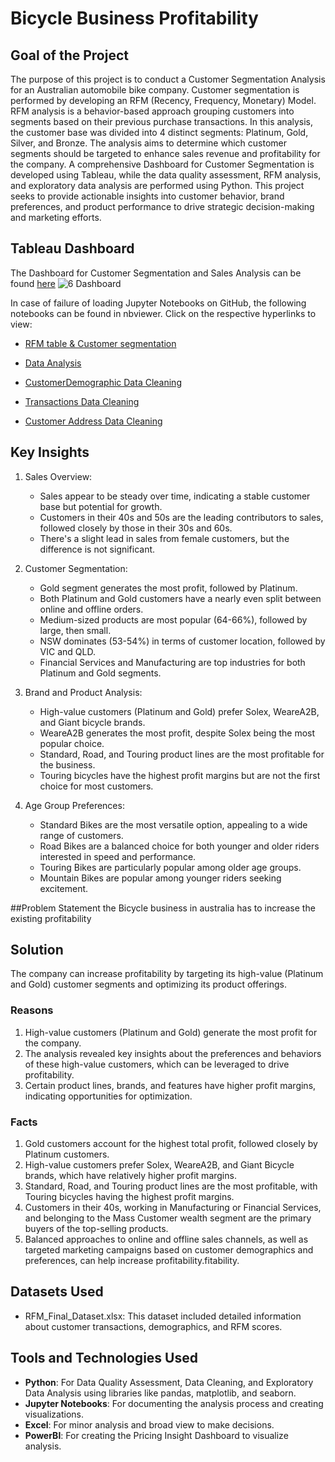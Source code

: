 # Bicycle Business Profitability 

## Goal of the Project
The purpose of this project is to conduct a Customer Segmentation Analysis for an Australian automobile bike company. Customer segmentation is performed by developing an RFM (Recency, Frequency, Monetary) Model. RFM analysis is a behavior-based approach grouping customers into segments based on their previous purchase transactions. In this analysis, the customer base was divided into 4 distinct segments: Platinum, Gold, Silver, and Bronze. The analysis aims to determine which customer segments should be targeted to enhance sales revenue and profitability for the company. A comprehensive Dashboard for Customer Segmentation is developed using Tableau, while the data quality assessment, RFM analysis, and exploratory data analysis are performed using Python. This project seeks to provide actionable insights into customer behavior, brand preferences, and product performance to drive strategic decision-making and marketing efforts.

## Tableau Dashboard
The Dashboard for Customer Segmentation and Sales Analysis can be found [here](https://public.tableau.com/views/RFMDashboard_17260549311650/Dashboard?:language=en-GB&:sid=&:redirect=auth&:display_count=n&:origin=viz_share_link)
![6 Dashboard](https://github.com/user-attachments/assets/47c0dc65-704d-413a-89dc-510bca6de461)


In case of failure of loading Jupyter Notebooks on GitHub, the following notebooks can be found in nbviewer. Click on the respective hyperlinks to view:

- [RFM table & Customer segmentation](https://nbviewer.org/github/Rahulloriya/RFM-analysis-Customer-segmentation-project-/blob/main/4.Customer_Segmentation_using_RFM_and_KMeans.ipynb)
- [Data Analysis](https://nbviewer.org/github/Rahulloriya/RFM-analysis-Customer-segmentation-project-/blob/main/5.Data%20Analysis.ipynb)

- [CustomerDemographic Data Cleaning](https://nbviewer.org/github/Rahulloriya/RFM-analysis-Customer-segmentation-project-/blob/main/2.Data%20Cleaning/2.Data%20Cleaning%20CustomerDemographic.ipynb)
- [Transactions Data Cleaning ](https://nbviewer.org/github/Rahulloriya/RFM-analysis-Customer-segmentation-project-/blob/main/2.Data%20Cleaning/4.Data%20Cleaning%20Transactions.ipynb)
- [Customer Address Data Cleaning](https://nbviewer.org/github/Rahulloriya/RFM-analysis-Customer-segmentation-project-/blob/main/2.Data%20Cleaning/5.Data%20Cleaning-Customer%20Address.ipynb)

## Key Insights

1. Sales Overview:
   - Sales appear to be steady over time, indicating a stable customer base but potential for growth.
   - Customers in their 40s and 50s are the leading contributors to sales, followed closely by those in their 30s and 60s.
   - There's a slight lead in sales from female customers, but the difference is not significant.

2. Customer Segmentation:
   - Gold segment generates the most profit, followed by Platinum.
   - Both Platinum and Gold customers have a nearly even split between online and offline orders.
   - Medium-sized products are most popular (64-66%), followed by large, then small.
   - NSW dominates (53-54%) in terms of customer location, followed by VIC and QLD.
   - Financial Services and Manufacturing are top industries for both Platinum and Gold segments.

3. Brand and Product Analysis:
   - High-value customers (Platinum and Gold) prefer Solex, WeareA2B, and Giant bicycle brands.
   - WeareA2B generates the most profit, despite Solex being the most popular choice.
   - Standard, Road, and Touring product lines are the most profitable for the business.
   - Touring bicycles have the highest profit margins but are not the first choice for most customers.

4. Age Group Preferences:
   - Standard Bikes are the most versatile option, appealing to a wide range of customers.
   - Road Bikes are a balanced choice for both younger and older riders interested in speed and performance.
   - Touring Bikes are particularly popular among older age groups.
   - Mountain Bikes are popular among younger riders seeking excitement.
  
##Problem Statement
the Bicycle business in australia has to increase the existing profitability

## Solution
The company can increase profitability by targeting its high-value (Platinum and Gold) customer segments and optimizing its product offerings.

### Reasons
1. High-value customers (Platinum and Gold) generate the most profit for the company.
2. The analysis revealed key insights about the preferences and behaviors of these high-value customers, which can be leveraged to drive profitability.
3. Certain product lines, brands, and features have higher profit margins, indicating opportunities for optimization.

### Facts
1. Gold customers account for the highest total profit, followed closely by Platinum customers.
2. High-value customers prefer Solex, WeareA2B, and Giant Bicycle brands, which have relatively higher profit margins.
3. Standard, Road, and Touring product lines are the most profitable, with Touring bicycles having the highest profit margins.
4. Customers in their 40s, working in Manufacturing or Financial Services, and belonging to the Mass Customer wealth segment are the primary buyers of the top-selling products.
5. Balanced approaches to online and offline sales channels, as well as targeted marketing campaigns based on customer demographics and preferences, can help increase profitability.fitability.

## Datasets Used
- RFM_Final_Dataset.xlsx: This dataset included detailed information about customer transactions, demographics, and RFM scores.

## Tools and Technologies Used
- **Python**: For Data Quality Assessment, Data Cleaning, and Exploratory Data Analysis using libraries like pandas, matplotlib, and seaborn.
- **Jupyter Notebooks**: For documenting the analysis process and creating visualizations.
- **Excel**: For minor analysis and broad view to make decisions. 
- **PowerBI**: For creating the Pricing Insight Dashboard to visualize analysis.

